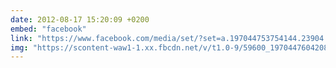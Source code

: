 ```yaml
---
date: 2012-08-17 15:20:09 +0200
embed: "facebook"
link: "https://www.facebook.com/media/set/?set=a.197044753754144.23904.192737880851498&type=3"
img: "https://scontent-waw1-1.xx.fbcdn.net/v/t1.0-9/59600_197044760420810_1259755900_n.jpg?oh=652e9f996b049756d02e3ed196e67691&oe=599735D6"
---
```

